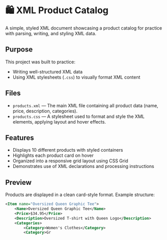 # 🛍️ XML Product Catalog

A simple, styled XML document showcasing a product catalog for practice with parsing, writing, and styling XML data.

## Purpose

This project was built to practice:
- Writing well-structured XML data
- Using XML stylesheets (`.css`) to visually format XML content

## Files

- `products.xml` — The main XML file containing all product data (name, price, description, categories).
- `products.css` — A stylesheet used to format and style the XML elements, applying layout and hover effects.

## Features

- Displays 10 different products with styled containers
- Highlights each product card on hover
- Organized into a responsive grid layout using CSS Grid
- Demonstrates use of XML declarations and processing instructions

##  Preview

Products are displayed in a clean card-style format. Example structure:
```xml
<Item name="Oversized Queen Graphic Tee">
    <Name>Oversized Queen Graphic Tee</Name>
    <Price>$34.95</Price>
    <Description>Oversized T-shirt with Queen Logo</Description>
    <Categories>
        <Category>Women's Clothes</Category>
        <Category>Gr
